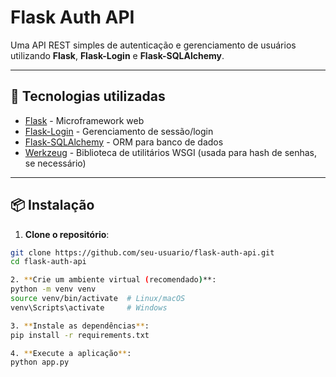# Flask Auth API

Uma API REST simples de autenticação e gerenciamento de usuários utilizando **Flask**, **Flask-Login** e **Flask-SQLAlchemy**.

---

## 🚀 Tecnologias utilizadas

- [Flask](https://flask.palletsprojects.com/) - Microframework web
- [Flask-Login](https://flask-login.readthedocs.io/) - Gerenciamento de sessão/login
- [Flask-SQLAlchemy](https://flask-sqlalchemy.palletsprojects.com/) - ORM para banco de dados
- [Werkzeug](https://werkzeug.palletsprojects.com/) - Biblioteca de utilitários WSGI (usada para hash de senhas, se necessário)

---

## 📦 Instalação

1. **Clone o repositório**:

```bash
git clone https://github.com/seu-usuario/flask-auth-api.git
cd flask-auth-api

2. **Crie um ambiente virtual (recomendado)**:
python -m venv venv
source venv/bin/activate  # Linux/macOS
venv\Scripts\activate     # Windows

3. **Instale as dependências**:
pip install -r requirements.txt

4. **Execute a aplicação**:
python app.py
